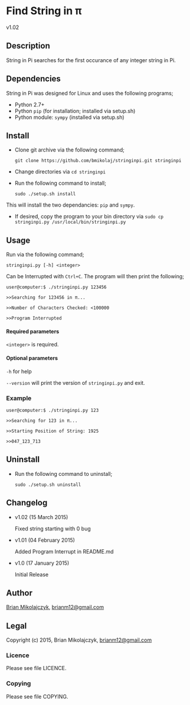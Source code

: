 # Find String in π
v1.02

## Description

String in Pi searches for the first occurance of any integer string in Pi.

## Dependencies
String in Pi was designed for Linux and uses the following programs;

* Python 2.7+
* Python `pip` (for installation; installed via setup.sh)
* Python module: `sympy` (installed via setup.sh)


## Install
* Clone git archive via the following command; 
  
  `git clone https://github.com/bmikolaj/stringinpi.git stringinpi`
* Change directories via `cd stringinpi`
* Run the following command to install;
  
  `sudo ./setup.sh install`

This will install the two dependancies: `pip` and `sympy`.

* If desired, copy the program to your bin directory via `sudo cp stringinpi.py /usr/local/bin/stringinpi.py`

## Usage
Run via the following command;

`stringinpi.py [-h] <integer>`

Can be Interrupted with `Ctrl+C`. The program will then print the following;

`user@computer:$ ./stringinpi.py 123456`

`>>Searching for 123456 in π...`

`>>Number of Characters Checked: <100000`

`>>Program Interrupted`

#### Required parameters
`<integer>` is required.

#### Optional parameters
`-h` for help

`--version` will print the version of `stringinpi.py` and exit.

### Example 
`user@computer:$ ./stringinpi.py 123`

`>>Searching for 123 in π...`

`>>Starting Position of String: 1925`

`>>047_123_713`


## Uninstall
* Run the following command to uninstall;
  
  `sudo ./setup.sh uninstall`

## Changelog

* v1.02 (15 March 2015)

  Fixed string starting with 0 bug

* v1.01 (04 February 2015)

  Added Program Interrupt in README.md

* v1.0 (17 January 2015)

  Initial Release

## Author
[Brian Mikolajczyk](https://github.com/bmikolaj), brianm12@gmail.com

## Legal
Copyright (c) 2015, Brian Mikolajczyk, brianm12@gmail.com

### Licence
Please see file LICENCE.

### Copying
Please see file COPYING.
